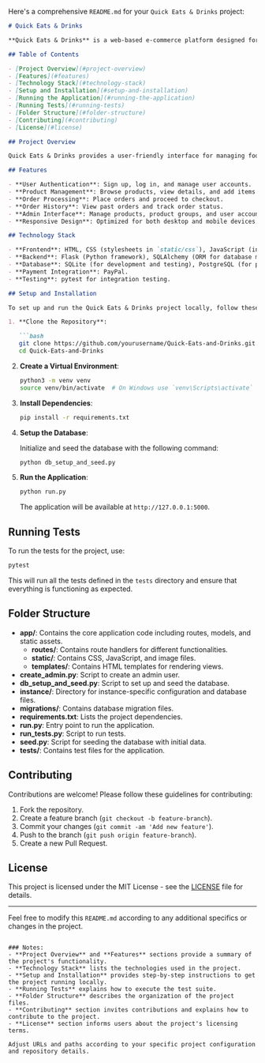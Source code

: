 Here's a comprehensive `README.md` for your `Quick Eats & Drinks` project:

```markdown
# Quick Eats & Drinks

**Quick Eats & Drinks** is a web-based e-commerce platform designed for managing and ordering food and drinks. This application allows users to browse products, place orders, and manage their order history. The platform also includes an admin interface for managing products, product groups, and users.

## Table of Contents

- [Project Overview](#project-overview)
- [Features](#features)
- [Technology Stack](#technology-stack)
- [Setup and Installation](#setup-and-installation)
- [Running the Application](#running-the-application)
- [Running Tests](#running-tests)
- [Folder Structure](#folder-structure)
- [Contributing](#contributing)
- [License](#license)

## Project Overview

Quick Eats & Drinks provides a user-friendly interface for managing food and drink orders. Users can view products by category, place orders, and track their order history. Administrators have access to a dashboard where they can add, edit, or delete products and product groups.

## Features

- **User Authentication**: Sign up, log in, and manage user accounts.
- **Product Management**: Browse products, view details, and add items to the cart.
- **Order Processing**: Place orders and proceed to checkout.
- **Order History**: View past orders and track order status.
- **Admin Interface**: Manage products, product groups, and user accounts.
- **Responsive Design**: Optimized for both desktop and mobile devices.

## Technology Stack

- **Frontend**: HTML, CSS (stylesheets in `static/css`), JavaScript (in `static/js/menu.js`).
- **Backend**: Flask (Python framework), SQLAlchemy (ORM for database management).
- **Database**: SQLite (for development and testing), PostgreSQL (for production).
- **Payment Integration**: PayPal.
- **Testing**: pytest for integration testing.

## Setup and Installation

To set up and run the Quick Eats & Drinks project locally, follow these steps:

1. **Clone the Repository**:

   ```bash
   git clone https://github.com/yourusername/Quick-Eats-and-Drinks.git
   cd Quick-Eats-and-Drinks
   ```

2. **Create a Virtual Environment**:

   ```bash
   python3 -m venv venv
   source venv/bin/activate  # On Windows use `venv\Scripts\activate`
   ```

3. **Install Dependencies**:

   ```bash
   pip install -r requirements.txt
   ```

4. **Setup the Database**:

   Initialize and seed the database with the following command:

   ```bash
   python db_setup_and_seed.py
   ```

5. **Run the Application**:

   ```bash
   python run.py
   ```

   The application will be available at `http://127.0.0.1:5000`.

## Running Tests

To run the tests for the project, use:

```bash
pytest
```

This will run all the tests defined in the `tests` directory and ensure that everything is functioning as expected.

## Folder Structure

- **app/**: Contains the core application code including routes, models, and static assets.
  - **routes/**: Contains route handlers for different functionalities.
  - **static/**: Contains CSS, JavaScript, and image files.
  - **templates/**: Contains HTML templates for rendering views.
- **create_admin.py**: Script to create an admin user.
- **db_setup_and_seed.py**: Script to set up and seed the database.
- **instance/**: Directory for instance-specific configuration and database files.
- **migrations/**: Contains database migration files.
- **requirements.txt**: Lists the project dependencies.
- **run.py**: Entry point to run the application.
- **run_tests.py**: Script to run tests.
- **seed.py**: Script for seeding the database with initial data.
- **tests/**: Contains test files for the application.

## Contributing

Contributions are welcome! Please follow these guidelines for contributing:

1. Fork the repository.
2. Create a feature branch (`git checkout -b feature-branch`).
3. Commit your changes (`git commit -am 'Add new feature'`).
4. Push to the branch (`git push origin feature-branch`).
5. Create a new Pull Request.

## License

This project is licensed under the MIT License - see the [LICENSE](LICENSE) file for details.

---

Feel free to modify this `README.md` according to any additional specifics or changes in the project.
```

### Notes:
- **Project Overview** and **Features** sections provide a summary of the project's functionality.
- **Technology Stack** lists the technologies used in the project.
- **Setup and Installation** provides step-by-step instructions to get the project running locally.
- **Running Tests** explains how to execute the test suite.
- **Folder Structure** describes the organization of the project files.
- **Contributing** section invites contributions and explains how to contribute to the project.
- **License** section informs users about the project's licensing terms.

Adjust URLs and paths according to your specific project configuration and repository details.
